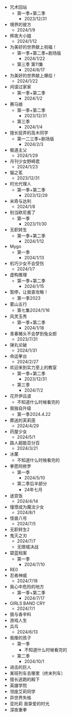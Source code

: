 
- 咒术回站
	- 第一季+第二季
		- 2023/12/31
- 境界的彼方
	- 2024/1/9
- 辉夜大小姐
	- 2024/1/12
- 为美好的世界献上祝福！
	- 第一季+第二季+剧场版
		- 2024/1/22
	- 第三季 第11集
		- 2024/6/17
- 为美好的世界献上爆焰！
	- 2024/1/22
- 间谍过家家
	- 第一季+第二季
		- 2024/1/2
- 赛马娘
	- 第一季+第二季
		- 2023/12/31
	- 第三季
		- 2024/1/4
- 擅长捉弄的高木同学
	- 第一二三季+剧场版
		- 2024/2/3
- 极道主父
	- 2024/1/29
- 月刊少女野崎君
	- 2024/1/23
- 猫之茗
	- 2023/12/31
- 时光代理人
	- 第一季+第二季
		- 2023/12/29
- 米奇与达利
	- 2024/1/8
- 别当欧尼酱了
	- 第一季
		- 2023/11/30
- 无职转生
	- 第一季+第二季
		- 2024/1/12
- Mygo
	- 第一季
		- 2024/1/13
- 机巧少女不会受伤
	- 2024/1/7
- 虚构推理
	- 第一季+第二季
		- 2024/1/15
- 暂停，让我查攻略！
	- 第一季2023
- 雾山五行
	- 第七集2024/1/16
- 风灵玉秀
	- 第一季+第二季
		- 2024/1/18
- 青春猪头不会梦到兔女郎
	- 2023/7/31
- 弹丸论破
	- 2024/1/31
- 命运拳台
	- 2024/2/27
- 欢迎来到实力至上的教室
	- 第一季+第二季
		- 2023/12/31
	- 第三季
		- 2024/7/2
- 花开伊吕波
	- 不知道什么时候看完的
- 我独自升级
	- 第一季2024.4.22
- 葬送的芙莉莲
	- 2024/4/29
- 药屋少女
	- 2024/5/1
- 路人超能百分百
	- 2024/3/21
- 冰菓
	- 不知道什么时候看完的
- 拳愿阿修罗
	- 第一季
		- 2024/5/10
	- 第二季后半部分
		- 24年七月
- 迷宫饭
	- 2024/4/14
- 憧憬成为魔法少女
	- 2024/8/1
- 怪兽八号
	- 2024/7/5
- 无职转生2
- 鬼灭之刃 
	- 2024/7/7
	- 无限城决战
- 碧蓝档案
	- 第一季
		- 2024/7/10
- RE0
- 忍者神威
	- 2024/7/18
- 我心中危险的地方
	- 第一季+第二季
		- 2024/7/17
-  GIRLS BAND CRY
	- 2024/7/1
- 狼与香辛料
- 游戏人生
- 兵乓
	- 2024/6/13
- 我推的孩子
	- 第一季
		- 不知道什么时候看完的
	- 第二季
		- 2024/10/1
- 进击的巨人
- 某班列车去哪里（终末列车）
- 擅长逃跑的殿下
- 英雄学院
- 领座艾莉同学
- 异世界失格
- 亚托莉 我挚爱的时光
- 深夜重拳